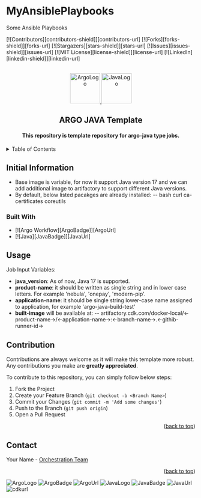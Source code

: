 # MyAnsiblePlaybooks
Some Ansible Playbooks

<!-- PROJECT SHIELDS -->
[![Contributors][contributors-shield]][contributors-url]
[![Forks][forks-shield]][forks-url]
[![Stargazers][stars-shield]][stars-url]
[![Issues][issues-shield]][issues-url]
[![MIT License][license-shield]][license-url]
[![LinkedIn][linkedin-shield]][linkedin-url]

<!-- PROJECT LOGO -->
<br />
<div align="center">
  <a href="https://github.com/cdk-prod/argo-java-job-template">
    <img src="https://argo-workflows.readthedocs.io/en/latest/assets/logo.png" alt="ArgoLogo" width="80" height="80">
    <img src="https://search.oracle.com/img/java-logo.avif" alt="JavaLogo" width="80" height="80">
  </a>
  <h2 align="center">ARGO JAVA Template</h2>
  <h4 align="center">This repository is template repository for argo-java type jobs.</h4>
</div>

<!-- TABLE OF CONTENTS -->
<details>
  <summary>Table of Contents</summary>
  <ol>
    <li>
      <a href="#initialinformation">Initial Information</a>
      <ul>
        <li><a href="#built-with">Built With</a></li>
      </ul>
    </li>
    <li>
      <ul>
        <li><a href="#prerequisites">Prerequisites</a></li>
        <li><a href="#installation">Installation</a></li>
      </ul>
    </li>
    <li><a href="#usage">Usage</a></li>
    <li><a href="#contribution">Contribution</a></li>
    <li><a href="#contact">Contact</a></li>
  </ol>
</details>

## Initial Information
- Base image is variable, for now it support Java version 17 and we can add additional image to artifactory to support different Java versions.
- By default, below listed pacakges are already installed: 
-- bash curl ca-certificates coreutils

### Built With

* [![Argo Workflow][ArgoBadge]][ArgoUrl]
* [![Java][JavaBadge]][JavaUrl]

## Usage
Job Input Variables:
  - **java_version**: As of now, Java 17 is supported.
  - **product-name**: it should be written as single string and in lower case letters. For example 'nebula', 'onepay', 'modern-pip'.
  - **application-name**: it should be single string lower-case name assigned to application, for example 'argo-java-build-test'
  - **built-image** will be available at:
  -- artifactory.cdk.com/docker-local/<-product-name->/<-application-name->:<-branch-name->.<-githib-runner-id->

## Contribution

Contributions are always welcome as it will make this template more robust. Any contributions you make are **greatly appreciated**.

To contribute to this repository, you can simply follow below steps:

1. Fork the Project
2. Create your Feature Branch (`git checkout -b <Branch Name>`)
3. Commit your Changes (`git commit -m 'Add some changes'`)
4. Push to the Branch (`git push origin`)
5. Open a Pull Request

<p align="right">(<a href="#readme-top">back to top</a>)</p>

## Contact

Your Name - [Orchestration Team](IOPSAutomation@cdk.com)

<p align="right">(<a href="#readme-top">back to top</a>)</p>

![ArgoLogo](https://argo-workflows.readthedocs.io/en/latest/assets/logo.png) 
![ArgoBadge](https://img.shields.io/badge/argo-FF2D20?style=for-the-badge&logo=argo&logoColor=white)
![ArgoUrl](https://argo-workflows.readthedocs.io/en/latest/)
![JavaLogo](https://search.oracle.com/img/java-logo.avif)
![JavaBadge](https://img.shields.io/badge/Java-DD0031?style=for-the-badge&logo=java&logoColor=white)
![JavaUrl](https://www.java.com/en/)
![cdkurl](https://www.cdkglobal.com)
